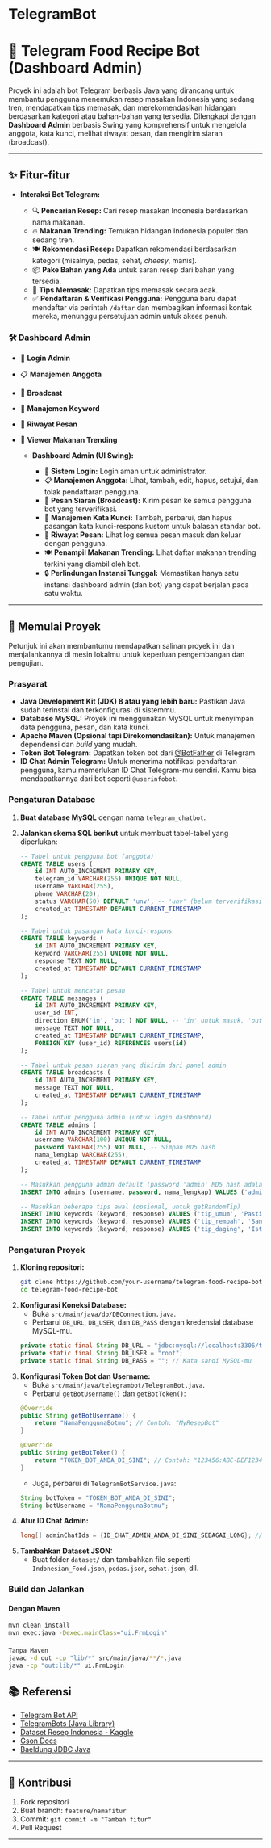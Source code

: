 ﻿# TelegramBot

# 🤖 Telegram Food Recipe Bot (Dashboard Admin)

Proyek ini adalah bot Telegram berbasis Java yang dirancang untuk membantu pengguna menemukan resep masakan Indonesia yang sedang tren, mendapatkan tips memasak, dan merekomendasikan hidangan berdasarkan kategori atau bahan-bahan yang tersedia. Dilengkapi dengan **Dashboard Admin** berbasis Swing yang komprehensif untuk mengelola anggota, kata kunci, melihat riwayat pesan, dan mengirim siaran (broadcast).

-----

## ✨ Fitur-fitur

  * **Interaksi Bot Telegram:**

      * 🔍 **Pencarian Resep:** Cari resep masakan Indonesia berdasarkan nama makanan.
      * 🔥 **Makanan Trending:** Temukan hidangan Indonesia populer dan sedang tren.
      * 🍽️ **Rekomendasi Resep:** Dapatkan rekomendasi berdasarkan kategori (misalnya, pedas, sehat, *cheesy*, manis).
      * 📦 **Pake Bahan yang Ada** untuk saran resep dari bahan yang tersedia.
      * 🧂 **Tips Memasak:** Dapatkan tips memasak secara acak.
      * ✅ **Pendaftaran & Verifikasi Pengguna:** Pengguna baru dapat mendaftar via perintah `/daftar` dan membagikan informasi kontak mereka, menunggu persetujuan admin untuk akses penuh.

### 🛠️ Dashboard Admin
- 🔐 **Login Admin**
- 📋 **Manajemen Anggota**
- 📢 **Broadcast**
- 🧠 **Manajemen Keyword**
- 💬 **Riwayat Pesan**
- 🥘 **Viewer Makanan Trending**


  * **Dashboard Admin (UI Swing):**

      * 🔐 **Sistem Login:** Login aman untuk administrator.
      * 📋 **Manajemen Anggota:** Lihat, tambah, edit, hapus, setujui, dan tolak pendaftaran pengguna.
      * 📢 **Pesan Siaran (Broadcast):** Kirim pesan ke semua pengguna bot yang terverifikasi.
      * 🧠 **Manajemen Kata Kunci:** Tambah, perbarui, dan hapus pasangan kata kunci-respons kustom untuk balasan standar bot.
      * 💬 **Riwayat Pesan:** Lihat log semua pesan masuk dan keluar dengan pengguna.
      * 🍽️ **Penampil Makanan Trending:** Lihat daftar makanan trending terkini yang diambil oleh bot.
      * 🔒 **Perlindungan Instansi Tunggal:** Memastikan hanya satu instansi dashboard admin (dan bot) yang dapat berjalan pada satu waktu.

-----

## 🚀 Memulai Proyek

Petunjuk ini akan membantumu mendapatkan salinan proyek ini dan menjalankannya di mesin lokalmu untuk keperluan pengembangan dan pengujian.

### Prasyarat

  * **Java Development Kit (JDK) 8 atau yang lebih baru:** Pastikan Java sudah terinstal dan terkonfigurasi di sistemmu.
  * **Database MySQL:** Proyek ini menggunakan MySQL untuk menyimpan data pengguna, pesan, dan kata kunci.
  * **Apache Maven (Opsional tapi Direkomendasikan):** Untuk manajemen dependensi dan *build* yang mudah.
  * **Token Bot Telegram:** Dapatkan token bot dari [@BotFather](https://t.me/BotFather) di Telegram.
  * **ID Chat Admin Telegram:** Untuk menerima notifikasi pendaftaran pengguna, kamu memerlukan ID Chat Telegram-mu sendiri. Kamu bisa mendapatkannya dari bot seperti `@userinfobot`.

### Pengaturan Database

1.  **Buat database MySQL** dengan nama `telegram_chatbot`.

2.  **Jalankan skema SQL berikut** untuk membuat tabel-tabel yang diperlukan:

    ```sql
    -- Tabel untuk pengguna bot (anggota)
    CREATE TABLE users (
        id INT AUTO_INCREMENT PRIMARY KEY,
        telegram_id VARCHAR(255) UNIQUE NOT NULL,
        username VARCHAR(255),
        phone VARCHAR(20),
        status VARCHAR(50) DEFAULT 'unv', -- 'unv' (belum terverifikasi), 'pending', 'verified', 'blocked'
        created_at TIMESTAMP DEFAULT CURRENT_TIMESTAMP
    );

    -- Tabel untuk pasangan kata kunci-respons
    CREATE TABLE keywords (
        id INT AUTO_INCREMENT PRIMARY KEY,
        keyword VARCHAR(255) UNIQUE NOT NULL,
        response TEXT NOT NULL,
        created_at TIMESTAMP DEFAULT CURRENT_TIMESTAMP
    );

    -- Tabel untuk mencatat pesan
    CREATE TABLE messages (
        id INT AUTO_INCREMENT PRIMARY KEY,
        user_id INT,
        direction ENUM('in', 'out') NOT NULL, -- 'in' untuk masuk, 'out' untuk keluar
        message TEXT NOT NULL,
        created_at TIMESTAMP DEFAULT CURRENT_TIMESTAMP,
        FOREIGN KEY (user_id) REFERENCES users(id)
    );

    -- Tabel untuk pesan siaran yang dikirim dari panel admin
    CREATE TABLE broadcasts (
        id INT AUTO_INCREMENT PRIMARY KEY,
        message TEXT NOT NULL,
        created_at TIMESTAMP DEFAULT CURRENT_TIMESTAMP
    );

    -- Tabel untuk pengguna admin (untuk login dashboard)
    CREATE TABLE admins (
        id INT AUTO_INCREMENT PRIMARY KEY,
        username VARCHAR(100) UNIQUE NOT NULL,
        password VARCHAR(255) NOT NULL, -- Simpan MD5 hash
        nama_lengkap VARCHAR(255),
        created_at TIMESTAMP DEFAULT CURRENT_TIMESTAMP
    );

    -- Masukkan pengguna admin default (password 'admin' MD5 hash adalah 21232f297a57a5a743894a0e4a801fc3)
    INSERT INTO admins (username, password, nama_lengkap) VALUES ('admin', '21232f297a57a5a743894a0e4a801fc3', 'Administrator');

    -- Masukkan beberapa tips awal (opsional, untuk getRandomTip)
    INSERT INTO keywords (keyword, response) VALUES ('tip_umum', 'Pastikan untuk selalu mencicipi masakan Anda di setiap langkah untuk menyesuaikan rasa.');
    INSERT INTO keywords (keyword, response) VALUES ('tip_rempah', 'Sangrai rempah utuh sebelum dihaluskan untuk aroma yang lebih kuat.');
    INSERT INTO keywords (keyword, response) VALUES ('tip_daging', 'Istirahatkan daging setelah dimasak agar sarinya menyebar dan daging lebih empuk.');
    ```

### Pengaturan Proyek

1.  **Kloning repositori:**
    ```bash
    git clone https://github.com/your-username/telegram-food-recipe-bot.git
    cd telegram-food-recipe-bot
    ```
2.  **Konfigurasi Koneksi Database:**
    * Buka `src/main/java/db/DBConnection.java`.
    * Perbarui `DB_URL`, `DB_USER`, dan `DB_PASS` dengan kredensial database MySQL-mu.
    ```java
    private static final String DB_URL = "jdbc:mysql://localhost:3306/telegram_chatbot";
    private static final String DB_USER = "root";
    private static final String DB_PASS = ""; // Kata sandi MySQL-mu
    ```
3.  **Konfigurasi Token Bot dan Username:**
    * Buka `src/main/java/telegrambot/TelegramBot.java`.
    * Perbarui `getBotUsername()` dan `getBotToken()`:
    ```java
    @Override
    public String getBotUsername() {
        return "NamaPenggunaBotmu"; // Contoh: "MyResepBot"
    }

    @Override
    public String getBotToken() {
        return "TOKEN_BOT_ANDA_DI_SINI"; // Contoh: "123456:ABC-DEF1234ghIkl-zyx57W2E1u"
    }
    ```
    * Juga, perbarui di `TelegramBotService.java`:
    ```java
    String botToken = "TOKEN_BOT_ANDA_DI_SINI";
    String botUsername = "NamaPenggunaBotmu";
    ```
4.  **Atur ID Chat Admin:**
    ```java
    long[] adminChatIds = {ID_CHAT_ADMIN_ANDA_DI_SINI_SEBAGAI_LONG}; // Contoh: {123456789L}
    ```
5.  **Tambahkan Dataset JSON:**
    - Buat folder `dataset/` dan tambahkan file seperti `Indonesian_Food.json`, `pedas.json`, `sehat.json`, dll.

### Build dan Jalankan

#### Dengan Maven
```bash
mvn clean install
mvn exec:java -Dexec.mainClass="ui.FrmLogin"
```

####
```bash
Tanpa Maven
javac -d out -cp "lib/*" src/main/java/**/*.java
java -cp "out:lib/*" ui.FrmLogin
```

## 📚 Referensi

- [Telegram Bot API](https://core.telegram.org/bots/api)
- [TelegramBots (Java Library)](https://github.com/rubenlagus/TelegramBots)
- [Dataset Resep Indonesia - Kaggle](https://www.kaggle.com/datasets/canggih/indonesian-food-recipes)
- [Gson Docs](https://github.com/google/gson/blob/master/UserGuide.md)
- [Baeldung JDBC Java](https://www.baeldung.com/java-jdbc)

---

## 🤝 Kontribusi

1. Fork repositori
2. Buat branch: `feature/namafitur`
3. Commit: `git commit -m "Tambah fitur"`
4. Pull Request

---

